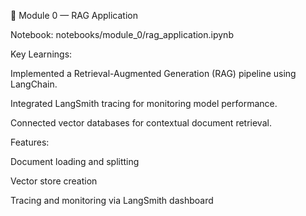 🧠 Module 0 — RAG Application

Notebook: notebooks/module_0/rag_application.ipynb

Key Learnings:

Implemented a Retrieval-Augmented Generation (RAG) pipeline using LangChain.

Integrated LangSmith tracing for monitoring model performance.

Connected vector databases for contextual document retrieval.

Features:

Document loading and splitting

Vector store creation

Tracing and monitoring via LangSmith dashboard
